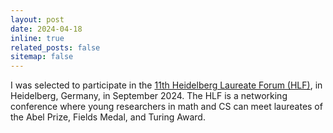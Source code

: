 ```yaml
---
layout: post
date: 2024-04-18
inline: true
related_posts: false
sitemap: false
---
```


I was selected to participate in the
[11th Heidelberg Laureate Forum (HLF)](https://www.heidelberg-laureate-forum.org/forum/11th-hlf-2024.html),
in Heidelberg, Germany, in September 2024.
The HLF is a networking conference where young researchers in math and CS can
meet laureates of the Abel Prize, Fields Medal, and Turing Award.
